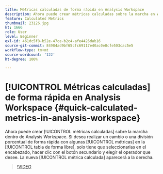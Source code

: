 ```yaml
---
title: Métricas calculadas de forma rápida en Analysis Workspace
description: Ahora puede crear métricas calculadas sobre la marcha en Analysis Workspace.  Si desea realizar un cambio o una división porcentual de forma rápida con algunas métricas en la tabla de forma libre, solo tiene que seleccionarlas en el encabezado, hacer clic con el botón secundario y elegir el operador que desee. La nueva métrica calculada aparecerá a la derecha.
feature: Calculated Metrics
thumbnail: 23126.jpg
kt: 1666
role: User
level: Beginner
exl-id: 461dc5f8-b52e-47ce-b2c4-afe4426dab16
source-git-commit: 84984ad9bf65cfc69117e40ac0e0cfe503cac5e5
workflow-type: tm+mt
source-wordcount: '122'
ht-degree: 100%

---
```


# [!UICONTROL Métricas calculadas] de forma rápida en Analysis Workspace {#quick-calculated-metrics-in-analysis-workspace}

Ahora puede crear [!UICONTROL métricas calculadas] sobre la marcha dentro de Analysis Workspace.  Si desea realizar un cambio o una división porcentual de forma rápida con algunas [!UICONTROL métricas] en la [!UICONTROL tabla de forma libre], solo tiene que seleccionarlas en el encabezado, hacer clic con el botón secundario y elegir el operador que desee.  La nueva [!UICONTROL métrica calculada] aparecerá a la derecha.

>[!VIDEO](https://video.tv.adobe.com/v/23126/?quality=12&learn=on)
